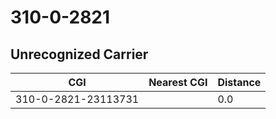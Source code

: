 # 310-0-2821
## Unrecognized Carrier


| CGI | Nearest CGI | Distance |
|-----|-------------|----------|
| 310-0-2821-23113731 |  | 0.0 |
